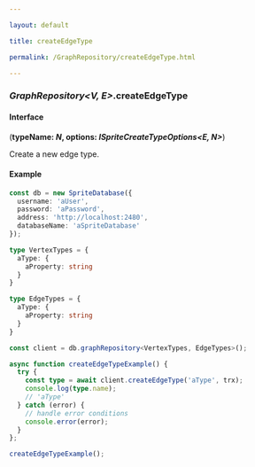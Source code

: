```yaml
---

layout: default

title: createEdgeType

permalink: /GraphRepository/createEdgeType.html

---
```


### _GraphRepository&lt;V, E&gt;_.createEdgeType

#### Interface

(**typeName: *N*, options: *ISpriteCreateTypeOptions&lt;E, N&gt;***)

Create a new edge type.

#### Example

```ts
const db = new SpriteDatabase({
  username: 'aUser',
  password: 'aPassword',
  address: 'http://localhost:2480',
  databaseName: 'aSpriteDatabase'
});

type VertexTypes = {
  aType: {
    aProperty: string
  }
}

type EdgeTypes = {
  aType: {
    aProperty: string
  }
}

const client = db.graphRepository<VertexTypes, EdgeTypes>();

async function createEdgeTypeExample() {
  try {
    const type = await client.createEdgeType('aType', trx);
    console.log(type.name);
    // 'aType'
  } catch (error) {
    // handle error conditions
    console.error(error);
  }
};

createEdgeTypeExample();
```

